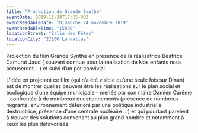 ```yaml
---
title: "Projection de Grande Synthe"
eventDate: 2019-11-24T17:15:00Z
eventReadableDate: "Dimanche 24 novembre 2019"
eventReadableTime: "15h30"
locationStreet: "Salle des Fêtes"
locationCity: "22100 Lanvallay"
---
```


Projection du film Grande Synthe en présence de la réalisatrice Béatrice Camurat Jaud ( souvent connue pour la réalisation de Nos enfants nous accuseront …) et suivi d’un pot convivial.

L’idée en projetant ce film (qui n’a été visible qu’une seule fois sur Dinan) est de montrer quelles peuvent être les réalisations sur le plan social et écologique d’une équipe municipale - menée par son maire Damien Carême - confrontée à de nombreux questionnements (présence de nombreux migrants, environnement détérioré par une politique industrielle destructrice, présence d’une centrale nucléaire …) et qui pourtant parvient à trouver des solutions convenant au plus grand nombre et notamment à ceux les plus défavorisés.